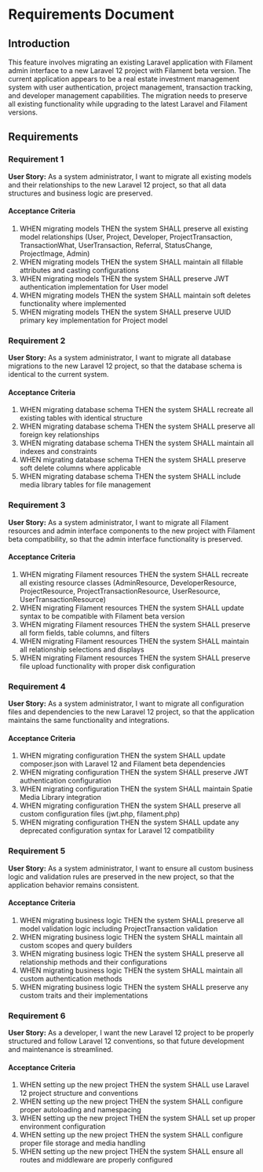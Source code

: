 # Requirements Document

## Introduction

This feature involves migrating an existing Laravel application with Filament admin interface to a new Laravel 12 project with Filament beta version. The current application appears to be a real estate investment management system with user authentication, project management, transaction tracking, and developer management capabilities. The migration needs to preserve all existing functionality while upgrading to the latest Laravel and Filament versions.

## Requirements

### Requirement 1

**User Story:** As a system administrator, I want to migrate all existing models and their relationships to the new Laravel 12 project, so that all data structures and business logic are preserved.

#### Acceptance Criteria

1. WHEN migrating models THEN the system SHALL preserve all existing model relationships (User, Project, Developer, ProjectTransaction, TransactionWhat, UserTransaction, Referral, StatusChange, ProjectImage, Admin)
2. WHEN migrating models THEN the system SHALL maintain all fillable attributes and casting configurations
3. WHEN migrating models THEN the system SHALL preserve JWT authentication implementation for User model
4. WHEN migrating models THEN the system SHALL maintain soft deletes functionality where implemented
5. WHEN migrating models THEN the system SHALL preserve UUID primary key implementation for Project model

### Requirement 2

**User Story:** As a system administrator, I want to migrate all database migrations to the new Laravel 12 project, so that the database schema is identical to the current system.

#### Acceptance Criteria

1. WHEN migrating database schema THEN the system SHALL recreate all existing tables with identical structure
2. WHEN migrating database schema THEN the system SHALL preserve all foreign key relationships
3. WHEN migrating database schema THEN the system SHALL maintain all indexes and constraints
4. WHEN migrating database schema THEN the system SHALL preserve soft delete columns where applicable
5. WHEN migrating database schema THEN the system SHALL include media library tables for file management

### Requirement 3

**User Story:** As a system administrator, I want to migrate all Filament resources and admin interface components to the new project with Filament beta compatibility, so that the admin interface functionality is preserved.

#### Acceptance Criteria

1. WHEN migrating Filament resources THEN the system SHALL recreate all existing resource classes (AdminResource, DeveloperResource, ProjectResource, ProjectTransactionResource, UserResource, UserTransactionResource)
2. WHEN migrating Filament resources THEN the system SHALL update syntax to be compatible with Filament beta version
3. WHEN migrating Filament resources THEN the system SHALL preserve all form fields, table columns, and filters
4. WHEN migrating Filament resources THEN the system SHALL maintain all relationship selections and displays
5. WHEN migrating Filament resources THEN the system SHALL preserve file upload functionality with proper disk configuration

### Requirement 4

**User Story:** As a system administrator, I want to migrate all configuration files and dependencies to the new Laravel 12 project, so that the application maintains the same functionality and integrations.

#### Acceptance Criteria

1. WHEN migrating configuration THEN the system SHALL update composer.json with Laravel 12 and Filament beta dependencies
2. WHEN migrating configuration THEN the system SHALL preserve JWT authentication configuration
3. WHEN migrating configuration THEN the system SHALL maintain Spatie Media Library integration
4. WHEN migrating configuration THEN the system SHALL preserve all custom configuration files (jwt.php, filament.php)
5. WHEN migrating configuration THEN the system SHALL update any deprecated configuration syntax for Laravel 12 compatibility

### Requirement 5

**User Story:** As a system administrator, I want to ensure all custom business logic and validation rules are preserved in the new project, so that the application behavior remains consistent.

#### Acceptance Criteria

1. WHEN migrating business logic THEN the system SHALL preserve all model validation logic including ProjectTransaction validation
2. WHEN migrating business logic THEN the system SHALL maintain all custom scopes and query builders
3. WHEN migrating business logic THEN the system SHALL preserve all relationship methods and their configurations
4. WHEN migrating business logic THEN the system SHALL maintain all custom authentication methods
5. WHEN migrating business logic THEN the system SHALL preserve any custom traits and their implementations

### Requirement 6

**User Story:** As a developer, I want the new Laravel 12 project to be properly structured and follow Laravel 12 conventions, so that future development and maintenance is streamlined.

#### Acceptance Criteria

1. WHEN setting up the new project THEN the system SHALL use Laravel 12 project structure and conventions
2. WHEN setting up the new project THEN the system SHALL configure proper autoloading and namespacing
3. WHEN setting up the new project THEN the system SHALL set up proper environment configuration
4. WHEN setting up the new project THEN the system SHALL configure proper file storage and media handling
5. WHEN setting up the new project THEN the system SHALL ensure all routes and middleware are properly configured
